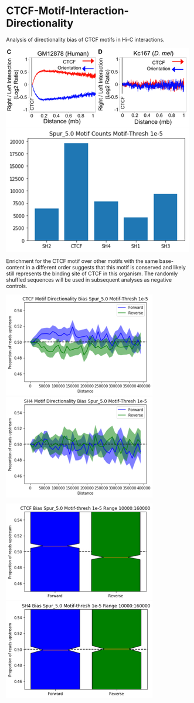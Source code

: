 # CTCF-Motif-Interaction-Directionality
Analysis of directionality bias of CTCF motifs in Hi-C interactions.



<img src="https://github.com/5centmike/CTCF-Motif-Interaction-Directionality/blob/main/ctcf-human-drosophila.png" width="500">

<img src="https://github.com/5centmike/CTCF-Motif-Interaction-Directionality/blob/main/StrongylocentrotusCMFA.png" width="500">

Enrichment for the CTCF motif over other motifs with the same base-content in a different order suggests that this motif is conserved and likely still represents the binding site of CTCF in this organism. The randomly shuffled sequences will be used in subsequent analyses as negative controls.


<img src="https://github.com/5centmike/CTCF-Motif-Interaction-Directionality/blob/main/StrongCTCFDistPlot.png" width="400"><img src="https://github.com/5centmike/CTCF-Motif-Interaction-Directionality/blob/main/StrongSH4DistPlot.png" width="400">

<img src="https://github.com/5centmike/CTCF-Motif-Interaction-Directionality/blob/main/StrongCTCFBoxPlot.png" width="400"><img src="https://github.com/5centmike/CTCF-Motif-Interaction-Directionality/blob/main/StrongSH4BoxPlot.png" width="400">
